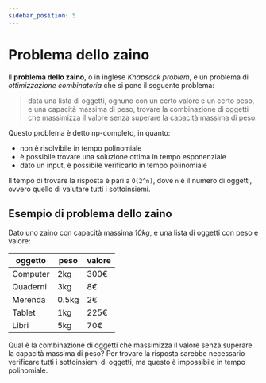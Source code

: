 ```yaml
---
sidebar_position: 5
---
```


# Problema dello zaino

Il **problema dello zaino**, o in inglese _Knapsack problem_, è un problema di _ottimizzazione combinatoria_ che si pone il seguente problema: 

>data una lista di oggetti, ognuno con un certo valore e un certo peso, e una capacità massima di peso, trovare la combinazione di oggetti che massimizza il valore senza superare la capacità massima di peso.

Questo problema è detto np-completo, in quanto:

- non è risolvibile in tempo polinomiale
- è possibile trovare una soluzione ottima in tempo esponenziale
- dato un input, è possibile verificarlo in tempo polinomiale

Il tempo di trovare la risposta è pari a `O(2^n)`, dove `n` è il numero di oggetti, ovvero quello di valutare tutti i sottoinsiemi.

## Esempio di problema dello zaino

Dato uno zaino con capacità massima _10kg_, e una lista di oggetti con peso e valore:

| oggetto  | peso  | valore |
|----------|-------|--------|
| Computer | 2kg   | 300€   |
| Quaderni | 3kg   | 8€     |
| Merenda  | 0.5kg | 2€     |
| Tablet   | 1kg   | 225€   |
| Libri    | 5kg   | 70€    |

Qual è la combinazione di oggetti che massimizza il valore senza superare la capacità massima di peso? Per trovare la risposta sarebbe necessario verificare tutti i sottoinsiemi di oggetti, ma questo è impossibile in tempo polinomiale.
